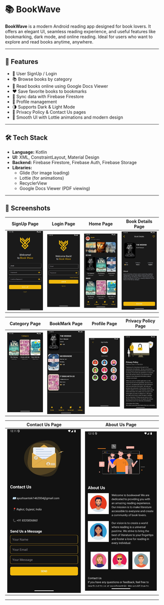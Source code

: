 # 📚 BookWave

**BookWave** is a modern Android reading app designed for book lovers. It offers an elegant UI, seamless reading experience, and useful features like bookmarking, dark mode, and online reading. Ideal for users who want to explore and read books anytime, anywhere.

---

## 🚀 Features

- 🔐 User SignUp / Login
- 📚 Browse books by category
- 📖 Read books online using Google Docs Viewer
- ❤️ Save favorite books to bookmarks
- 🔄 Sync data with Firebase Firestore
- 👤 Profile management
- 🌗 Supports Dark & Light Mode
- 📜 Privacy Policy & Contact Us pages
- 🎨 Smooth UI with Lottie animations and modern design

---

## 🛠️ Tech Stack

- **Language:** Kotlin
- **UI:** XML, ConstraintLayout, Material Design
- **Backend:** Firebase Firestore, Firebase Auth, Firebase Storage
- **Libraries:**  
  - Glide (for image loading)  
  - Lottie (for animations)  
  - RecyclerView  
  - Google Docs Viewer (PDF viewing)

---

## 📸 Screenshots

| SignUp Page | Login Page | Home Page | Book Details Page |
|-------------|------------|-----------|--------------------|
| ![SignUp](https://raw.githubusercontent.com/AyushSantoki1406/BookWave/main/screenshot/signup.jpg) | ![Login](https://raw.githubusercontent.com/AyushSantoki1406/BookWave/main/screenshot/login.jpg) | ![Home](https://raw.githubusercontent.com/AyushSantoki1406/BookWave/main/screenshot/home-page-dark.jpg) | ![Book Details](https://raw.githubusercontent.com/AyushSantoki1406/BookWave/main/screenshot/book-data.jpg) |

| Category Page | BookMark Page | Profile Page | Privacy Policy Page |
|---------------|---------------|--------------|----------------------|
| ![Category](https://raw.githubusercontent.com/AyushSantoki1406/BookWave/main/screenshot/category.jpg) | ![BookMark](https://raw.githubusercontent.com/AyushSantoki1406/BookWave/main/screenshot/bookmark.jpg) | ![Profile](https://raw.githubusercontent.com/AyushSantoki1406/BookWave/main/screenshot/profile.jpg) | ![Privacy Policy](https://raw.githubusercontent.com/AyushSantoki1406/BookWave/main/screenshot/privacy-policy.jpg) |

| Contact Us Page | About Us Page |
|------------------|---------------|
| ![Contact Us](https://raw.githubusercontent.com/AyushSantoki1406/BookWave/main/screenshot/contactus.jpg) | ![About Us](https://raw.githubusercontent.com/AyushSantoki1406/BookWave/main/screenshot/aboutus.jpg) |

---

